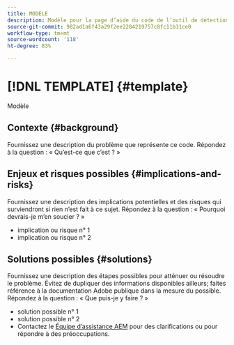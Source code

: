 ```yaml
---
title: MODÈLE
description: Modèle pour la page d’aide du code de l’outil de détection des motifs.
source-git-commit: 982ad1a6f43a29f2ee2284219757c8fc11b31ce0
workflow-type: tm+mt
source-wordcount: '118'
ht-degree: 83%

---
```



# [!DNL TEMPLATE] {#template}

Modèle

## Contexte {#background}

Fournissez une description du problème que représente ce code.
Répondez à la question : « Qu’est-ce que c’est ? »

## Enjeux et risques possibles {#implications-and-risks}

Fournissez une description des implications potentielles et des risques qui surviendront si rien n’est fait à ce sujet.
Répondez à la question : « Pourquoi devrais-je m’en soucier ? »

* implication ou risque n° 1
* implication ou risque n° 2

## Solutions possibles {#solutions}

Fournissez une description des étapes possibles pour atténuer ou résoudre le problème. Évitez de dupliquer des informations disponibles ailleurs; faites référence à la documentation Adobe publique dans la mesure du possible.
Répondez à la question : « Que puis-je y faire ? »

* solution possible n° 1
* solution possible n° 2
* Contactez le [Équipe d’assistance AEM](https://helpx.adobe.com/fr/enterprise/using/support-for-experience-cloud.html) pour des clarifications ou pour répondre à des préoccupations.
